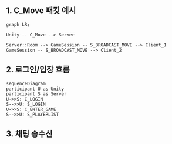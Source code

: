 ## 1. C_Move 패킷 예시
```mermaid
graph LR;

Unity -- C_Move --> Server

Server::Room --> GameSession -- S_BROADCAST_MOVE --> Client_1
GameSession -- S_BROADCAST_MOVE --> Client_2
```



## 2. 로그인/입장 흐름 
```mermaid
sequenceDiagram 
participant U as Unity
participant S as Server
U->>S: C_LOGIN
S-->>U: S_LOGIN
U->>S: C_ENTER_GAME
S-->>U: S_PLAYERLIST
```

## 3. 채팅 송수신
```mermaid
```
